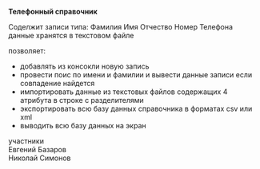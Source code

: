 **Телефонный справочник**

Соделжит записи типа: Фамилия Имя Отчество Номер Телефона \
данные хранятся в текстовом файле

позволяет:
* добавлять из консокли новую запись
* провести поис по имени и фамилии и вывести данные записи если совпадение найдется
* импортировать данные из текстовых файлов содержащих 4 атрибута в строке с разделителями
* экспортировать всю базу данных справочника в форматах csv или xml
* выводить всю базу данных на экран

участники\
Евгений Базаров \
Николай Симонов 